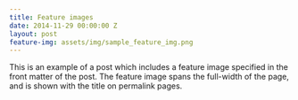 ```yaml
---
title: Feature images
date: 2014-11-29 00:00:00 Z
layout: post
feature-img: assets/img/sample_feature_img.png
---
```


This is an example of a post which includes a feature image specified in the front matter of the post. The feature image spans the full-width of the page, and is shown with the title on permalink pages.
